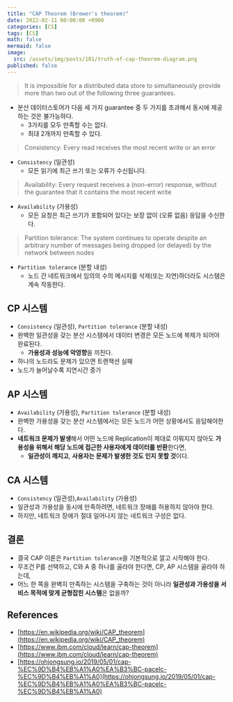 ```yaml
---
title: "CAP Theorem (Brewer's theorem)"
date: 2022-02-11 00:00:00 +0900
categories: [CS]
tags: [CS]
math: false
mermaid: false
image:
  src: /assets/img/posts/101/truth-of-cap-theorem-diagram.png
published: false
---
```


> It is impossible for a distributed data store to simultaneously provide more than two out of the following three guarantees.

- 분산 데이터스토어가 다음 세 가지 guarantee 중 두 가지를 초과해서 동시에 제공하는 것은 불가능하다.
  - 3가지를 모두 만족할 수는 없다.
  - 최대 2개까지 만족할 수 있다.

> Consistency: Every read receives the most recent write or an error

- `Consistency` (일관성)
  - 모든 읽기에 최근 쓰기 또는 오류가 수신됩니다.

> Availability: Every request receives a (non-error) response, without the guarantee that it contains the most recent write

- `Availability` (가용성)
  - 모든 요청은 최근 쓰기가 포함되어 있다는 보장 없이 (오류 없음) 응답을 수신한다.

> Partition tolerance: The system continues to operate despite an arbitrary number of messages being dropped (or delayed) by the network between nodes

- `Partition tolerance` (분할 내성)
  - 노드 간 네트워크에서 임의의 수의 메시지를 삭제(또는 지연)하더라도 시스템은 계속 작동한다.

## CP 시스템

- `Consistency` (일관성), `Partition tolerance` (분할 내성)
- 완벽한 일관성을 갖는 분산 시스템에서 데이터 변경은 모든 노드에 복제가 되어야 완료된다.
  - **가용성과 성능에 악영향**을 끼친다.
- 하나의 노드라도 문제가 있으면 트랜잭션 실패
- 노드가 늘어날수록 지연시간 증가

## AP 시스템

- `Availability` (가용성), `Partition tolerance` (분할 내성)
- 완벽한 가용성을 갖는 분산 시스템에서는 모든 노드가 어떤 상황에서도 응답해야한다.
- **네트워크 문제가 발생**해서 어떤 노드에 Replication이 제대로 이뤄지지 않아도 **가용성을 위해서 해당 노드에 접근한 사용자에게 데이터를 반환**한다면,
  - **일관성이 깨지고**, **사용자는 문제가 발생한 것도 인지 못할 것**이다.

## CA 시스템

- `Consistency` (일관성),`Availability` (가용성)
- 일관성과 가용성을 동시에 만족하려면, 네트워크 장애를 허용하지 않아야 한다.
- 하지만, 네트워크 장애가 절대 일어나지 않는 네트워크 구성은 없다.

## 결론

- 결국 CAP 이론은 `Partition tolerance`을 기본적으로 깔고 시작해야 한다.
- 무조건 P를 선택하고, C와 A 중 하나를 골라야 한다면, CP, AP 시스템을 골라야 하는데,
- 어느 한 쪽을 완벽히 만족하는 시스템을 구축하는 것이 아니라 **일관성과 가용성을 서비스 목적에 맞게 균형잡힌 시스템**은 없을까?

## References

- [https://en.wikipedia.org/wiki/CAP_theorem](https://en.wikipedia.org/wiki/CAP_theorem)
- [https://www.ibm.com/cloud/learn/cap-theorem](https://www.ibm.com/cloud/learn/cap-theorem)
- [https://ohjongsung.io/2019/05/01/cap-%EC%9D%B4%EB%A1%A0%EA%B3%BC-pacelc-%EC%9D%B4%EB%A1%A0](https://ohjongsung.io/2019/05/01/cap-%EC%9D%B4%EB%A1%A0%EA%B3%BC-pacelc-%EC%9D%B4%EB%A1%A0)

[1]: https://ohjongsung.io/2019/05/01/cap-%EC%9D%B4%EB%A1%A0%EA%B3%BC-pacelc-%EC%9D%B4%EB%A1%A0
